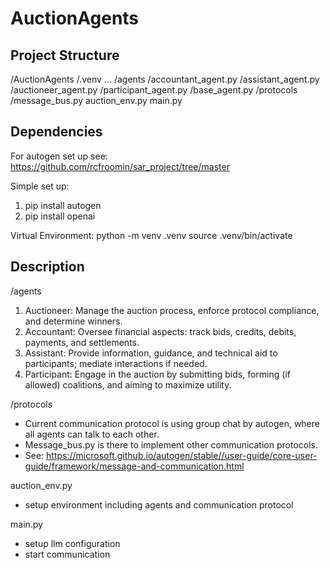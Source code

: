 # AuctionAgents

## Project Structure

/AuctionAgents
  /.venv
    ...
  /agents
    /accountant_agent.py
    /assistant_agent.py
    /auctioneer_agent.py
    /participant_agent.py
    /base_agent.py
  /protocols
    /message_bus.py
  auction_env.py
  main.py

## Dependencies

For autogen set up see: https://github.com/rcfroomin/sar_project/tree/master 

Simple set up:
  1. pip install autogen
  2. pip install openai

Virtual Environment: 
  python -m venv .venv
  source .venv/bin/activate

## Description

/agents 
1. Auctioneer: Manage the auction process, enforce protocol compliance, and determine winners.
2. Accountant: Oversee financial aspects: track bids, credits, debits, payments, and settlements.
3. Assistant: Provide information, guidance, and technical aid to participants; mediate interactions if needed.
4. Participant: Engage in the auction by submitting bids, forming (if allowed) coalitions, and aiming to maximize utility.

/protocols
- Current communication protocol is using group chat by autogen, where all agents can talk to each other.
- Message_bus.py is there to implement other communication protocols.
- See: https://microsoft.github.io/autogen/stable//user-guide/core-user-guide/framework/message-and-communication.html

auction_env.py
- setup environment including agents and communication protocol

main.py
- setup llm configuration
- start communication
